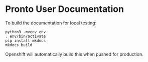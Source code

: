 # Pronto User Documentation

To build the documentation for local testing:

```
python3 -mvenv env
. env/bin/activate
pip install mkdocs
mkdocs build
```

Openshift will automatically build this when pushed for production.